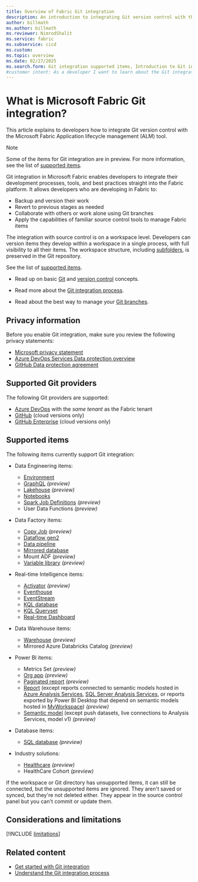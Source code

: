 ```yaml
---
title: Overview of Fabric Git integration
description: An introduction to integrating Git version control with the Fabric Application lifecycle management (ALM) tool
author: billmath
ms.author: billmath
ms.reviewer: NimrodShalit
ms.service: fabric
ms.subservice: cicd
ms.custom:
ms.topic: overview
ms.date: 02/27/2025
ms.search.form: Git integration supported items, Introduction to Git integration
#customer intent: As a developer I want to learn about the Git integration feature in Fabric so that my team can collaborate more effectively.
---
```


# What is Microsoft Fabric Git integration?

This article explains to developers how to integrate Git version control with the Microsoft Fabric Application lifecycle management (ALM) tool.

> [!NOTE]
> Some of the items for Git integration are in preview. For more information, see the list of [supported items](#supported-items).

Git integration in Microsoft Fabric enables developers to integrate their development processes, tools, and best practices straight into the Fabric platform. It allows developers who are developing in Fabric to:

* Backup and version their work
* Revert to previous stages as needed
* Collaborate with others or work alone using Git branches
* Apply the capabilities of familiar source control tools to manage Fabric items

The integration with source control is on a workspace level. Developers can version items they develop within a workspace in a single process, with full visibility to all their items. The workspace structure, including [subfolders](./git-integration-process.md#folders), is preserved in the Git repository.

See the list of [supported items](#supported-items).

* Read up on basic [Git](/devops/develop/git/what-is-git) and [version control](/devops/develop/git/what-is-version-control) concepts.  

* Read more about the [Git integration process](./git-integration-process.md).

* Read about the best way to manage your [Git branches](./manage-branches.md).

## Privacy information

Before you enable Git integration, make sure you review the following privacy statements:

* <a href="https://go.microsoft.com/fwlink/?LinkId=521839" target="_blank">Microsoft privacy statement</a>
* [Azure DevOps Services Data protection overview](/azure/devops/organizations/security/data-protection)
* <a href="https://github.com/customer-terms/github-data-protection-agreement" target="_blank">GitHub Data protection agreement</a>

## Supported Git providers

The following Git providers are supported:

* [Azure DevOps](/en-us/azure/devops/user-guide/code-with-git) with the *same tenant* as the Fabric tenant
* [GitHub](https://github.com/) (cloud versions only)
* [GitHub Enterprise](https://github.com/enterprise) (cloud versions only)

## Supported items

The following items currently support Git integration:

* Data Engineering items:

  * [Environment](../../data-engineering/environment-git-and-deployment-pipeline.md#integrate-git-for-fabric-environments)
  * [GraphQL](../../data-engineering/graphql-source-control-and-deployment.md#api-for-graphql-git-integration) *(preview)*
  * [Lakehouse](../../data-engineering/lakehouse-git-deployment-pipelines.md#lakehouse-git-integration) *(preview)*
  * [Notebooks](../../data-engineering/notebook-source-control-deployment.md#notebook-git-integration)
  * [Spark Job Definitions](../../data-engineering/spark-job-definition-source-control.md) *(preview)*
  * User Data Functions *(preview)*

* Data Factory items:

  * [Copy Job](../../data-factory/cicd-copy-job.md#git-integration-for-copy-job) *(preview)*
  * [Dataflow gen2](../../data-factory/dataflow-gen2-cicd-and-git-integration.md)
  * [Data pipeline](../../data-factory/cicd-pipelines.md)
  * [Mirrored database](../../mirroring/mirrored-database-cicd.md#mirrored-database-git-integration)
  * Mount ADF *(preview)*
  * [Variable library](../variable-library/variable-library-cicd.md#variable-libraries-and-git-integration) *(preview)*

* Real-time Intelligence items:

  * [Activator](../../real-time-intelligence/git-deployment-pipelines.md) *(preview)*
  * [Eventhouse](../../real-time-intelligence/git-deployment-pipelines.md)
  * [EventStream](../../real-time-intelligence/git-deployment-pipelines.md)
  * [KQL database](../../real-time-intelligence/git-deployment-pipelines.md)
  * [KQL Queryset](../../real-time-intelligence/git-deployment-pipelines.md)
  * [Real-time Dashboard](../../real-time-intelligence/git-deployment-pipelines.md)

* Data Warehouse items:

  * [Warehouse](../../data-warehouse/source-control.md#git-integration) *(preview)*
  * Mirrored Azure Databricks Catalog *(preview)*

* Power BI items:

  * Metrics Set *(preview)*
  * [Org app](/power-bi/consumer/org-app-items/org-app-cicd) *(preview)*
  * [Paginated report](/power-bi/paginated-reports/paginated-github-integration) *(preview)*
  * [Report](./source-code-format.md#report-files) (except reports connected to semantic models hosted in [Azure Analysis Services](/azure/analysis-services/analysis-services-overview), [SQL Server Analysis Services](/analysis-services/analysis-services-overview), or reports exported by Power BI Desktop that depend on semantic models hosted in [MyWorkspace](../../admin/portal-workspaces.md#govern-my-workspaces)) *(preview)*
  * [Semantic model](./source-code-format.md#semantic-model-files) (except push datasets, live connections to Analysis Services, model v1) *(preview)*

* Database items:

  * [SQL database](../../database/sql/source-control.md) *(preview)*

* Industry solutions:

  * [Healthcare](/industry/healthcare/healthcare-data-solutions/application-lifecycle-management) *(preview)*
  * HealthCare Cohort *(preview)*

If the workspace or Git directory has unsupported items, it can still be connected, but the unsupported items are ignored. They aren't saved or synced, but they're not deleted either. They appear in the source control panel but you can't commit or update them.

## Considerations and limitations

[!INCLUDE [limitations](../includes/git-limitations.md)]

## Related content

* [Get started with Git integration](./git-get-started.md)
* [Understand the Git integration process](./git-integration-process.md)
